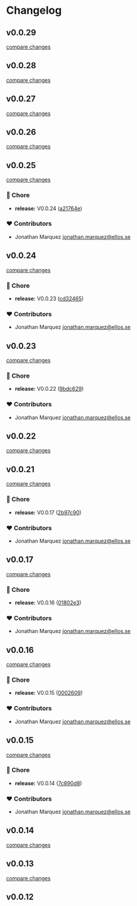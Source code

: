 # Changelog


## v0.0.29

[compare changes](https://github.com/jonathanunai/unaiui/compare/v0.0.28...v0.0.29)

## v0.0.28

[compare changes](https://github.com/jonathanunai/unaiui/compare/v0.0.27...v0.0.28)

## v0.0.27

[compare changes](https://github.com/jonathanunai/unaiui/compare/v0.0.26...v0.0.27)

## v0.0.26

[compare changes](https://github.com/jonathanunai/unaiui/compare/v0.0.25...v0.0.26)

## v0.0.25

[compare changes](https://github.com/jonathanunai/unaiui/compare/v0.0.24...v0.0.25)

### 🏡 Chore

- **release:** V0.0.24 ([a21764e](https://github.com/jonathanunai/unaiui/commit/a21764e))

### ❤️ Contributors

- Jonathan Marquez <jonathan.marquez@ellos.se>

## v0.0.24

[compare changes](https://github.com/jonathanunai/unaiui/compare/v0.0.23...v0.0.24)

### 🏡 Chore

- **release:** V0.0.23 ([cd32465](https://github.com/jonathanunai/unaiui/commit/cd32465))

### ❤️ Contributors

- Jonathan Marquez <jonathan.marquez@ellos.se>

## v0.0.23

[compare changes](https://github.com/jonathanunai/unaiui/compare/v0.0.22...v0.0.23)

### 🏡 Chore

- **release:** V0.0.22 ([9bdc629](https://github.com/jonathanunai/unaiui/commit/9bdc629))

### ❤️ Contributors

- Jonathan Marquez <jonathan.marquez@ellos.se>

## v0.0.22

[compare changes](https://github.com/jonathanunai/unaiui/compare/v0.0.21...v0.0.22)

## v0.0.21

[compare changes](https://github.com/jonathanunai/unaiui/compare/v0.0.17...v0.0.21)

### 🏡 Chore

- **release:** V0.0.17 ([2b97c90](https://github.com/jonathanunai/unaiui/commit/2b97c90))

### ❤️ Contributors

- Jonathan Marquez <jonathan.marquez@ellos.se>

## v0.0.17

[compare changes](https://github.com/jonathanunai/unaiui/compare/v0.0.16...v0.0.17)

### 🏡 Chore

- **release:** V0.0.16 ([01802e3](https://github.com/jonathanunai/unaiui/commit/01802e3))

### ❤️ Contributors

- Jonathan Marquez <jonathan.marquez@ellos.se>

## v0.0.16

[compare changes](https://github.com/jonathanunai/unaiui/compare/v0.0.15...v0.0.16)

### 🏡 Chore

- **release:** V0.0.15 ([0002609](https://github.com/jonathanunai/unaiui/commit/0002609))

### ❤️ Contributors

- Jonathan Marquez <jonathan.marquez@ellos.se>

## v0.0.15

[compare changes](https://github.com/jonathanunai/unaiui/compare/v0.0.14...v0.0.15)

### 🏡 Chore

- **release:** V0.0.14 ([7c890d8](https://github.com/jonathanunai/unaiui/commit/7c890d8))

### ❤️ Contributors

- Jonathan Marquez <jonathan.marquez@ellos.se>

## v0.0.14

[compare changes](https://github.com/jonathanunai/unaiui/compare/v0.0.13...v0.0.14)

## v0.0.13

[compare changes](https://github.com/jonathanunai/unaiui/compare/v0.0.12...v0.0.13)

## v0.0.12

